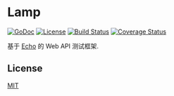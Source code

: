# Lamp

[![GoDoc][I1]][L1] [![License][I2]][L2] [![Build Status][I3]][L3] [![Coverage Status][I4]][L4]

[I1]: http://img.shields.io/badge/go-documentation-blue.svg?style=flat-square
[L1]: http://godoc.org/github.com/yulefox/lamp
[I2]: http://img.shields.io/badge/license-MIT-blue.svg?style=flat-square
[L2]: LICENSE
[I3]: https://img.shields.io/travis/yulefox/lamp.svg?style=flat-square
[L3]: https://travis-ci.org/yulefox/lamp
[I4]: http://img.shields.io/coveralls/yulefox/lamp.svg?style=flat-square
[L4]: https://coveralls.io/r/yulefox/lamp

基于 [Echo](https://github.com/yulefox/lamp) 的 Web API 测试框架.

## License

[MIT](LICENSE)
